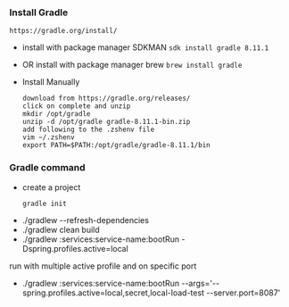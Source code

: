 ### Install Gradle 
```
https://gradle.org/install/
```

-  install with package manager SDKMAN
  ``` sdk install gradle 8.11.1 ```
  
- OR install with package manager brew
  ``` brew install gradle ```

- Install Manually
  ```
  download from https://gradle.org/releases/
  click on complete and unzip
  mkdir /opt/gradle
  unzip -d /opt/gradle gradle-8.11.1-bin.zip
  add following to the .zshenv file
  vim ~/.zshenv
  export PATH=$PATH:/opt/gradle/gradle-8.11.1/bin
  ```

### Gradle command
- create a project
  ```
  gradle init
  ```
- ./gradlew --refresh-dependencies
- ./gradlew clean build
- ./gradlew :services:service-name:bootRun -Dspring.profiles.active=local

run with multiple active profile and on specific port
- ./gradlew :services:service-name:bootRun --args='--spring.profiles.active=local,secret,local-load-test  --server.port=8087'
